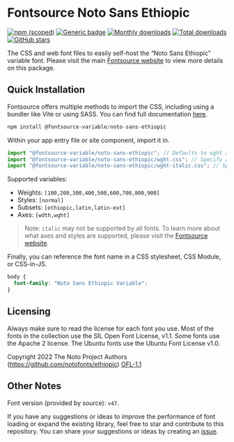 # Fontsource Noto Sans Ethiopic

[![npm (scoped)](https://img.shields.io/npm/v/@fontsource-variable/noto-sans-ethiopic?color=brightgreen)](https://www.npmjs.com/package/@fontsource-variable/noto-sans-ethiopic) [![Generic badge](https://img.shields.io/badge/fontsource-passing-brightgreen)](https://github.com/fontsource/fontsource) [![Monthly downloads](https://badgen.net/npm/dm/@fontsource-variable/noto-sans-ethiopic)](https://github.com/fontsource/fontsource) [![Total downloads](https://badgen.net/npm/dt/@fontsource-variable/noto-sans-ethiopic)](https://github.com/fontsource/fontsource) [![GitHub stars](https://img.shields.io/github/stars/fontsource/fontsource.svg?style=social&label=Star)](https://github.com/fontsource/fontsource/stargazers)

The CSS and web font files to easily self-host the “Noto Sans Ethiopic” variable font. Please visit the main [Fontsource website](https://fontsource.org/fonts/noto-sans-ethiopic) to view more details on this package.

## Quick Installation

Fontsource offers multiple methods to import the CSS, including using a bundler like Vite or using SASS. You can find full documentation [here](https://fontsource.org/docs/getting-started/introduction).

```javascript
npm install @fontsource-variable/noto-sans-ethiopic
```

Within your app entry file or site component, import it in.

```javascript
import "@fontsource-variable/noto-sans-ethiopic"; // Defaults to wght axis
import "@fontsource-variable/noto-sans-ethiopic/wght.css"; // Specify axis
import "@fontsource-variable/noto-sans-ethiopic/wght-italic.css"; // Specify axis and style
```

Supported variables:
- Weights: `[100,200,300,400,500,600,700,800,900]`
- Styles: `[normal]`
- Subsets: `[ethiopic,latin,latin-ext]`
- Axes: `[wdth,wght]`

> Note: `italic` may not be supported by all fonts. To learn more about what axes and styles are supported, please visit the [Fontsource website](https://fontsource.org/fonts/noto-sans-ethiopic).

Finally, you can reference the font name in a CSS stylesheet, CSS Module, or CSS-in-JS.

```css
body {
  font-family: "Noto Sans Ethiopic Variable";
}
```

## Licensing
Always make sure to read the license for each font you use. Most of the fonts in the collection use the SIL Open Font License, v1.1. Some fonts use the Apache 2 license. The Ubuntu fonts use the Ubuntu Font License v1.0.

Copyright 2022 The Noto Project Authors (https://github.com/notofonts/ethiopic)
[OFL-1.1](http://scripts.sil.org/OFL)

## Other Notes
Font version (provided by source): `v47`.

If you have any suggestions or ideas to improve the performance of font loading or expand the existing library, feel free to star and contribute to this repository. You can share your suggestions or ideas by creating an [issue](https://github.com/fontsource/fontsource/issues).